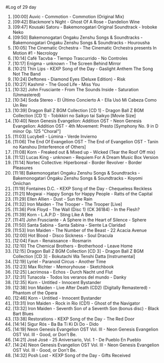 #Log of 29 day

1. [00:00] Auvic - Commotion - Commotion (Original Mix)
1. [09:42] Blackmore's Night - Ghost Of A Rose - Dandelion Wine
1. [09:47] Kousaki Satoru - Bakemonogatari Original Soundtrack - Iroboke Neko
1. [09:50] Bakemonogatari Ongaku Zenshu Songs & Soundtracks - Bakemonogatari Ongaku Zenshu Songs & Soundtracks - Hourousha
1. [10:05] The Cinematic Orchestra - The Cinematic Orchestra presents In Motion #1 - Necrology
1. [10:14] Café Tacvba - Tiempo Trascurrido - No Controles
1. [10:17] Enigma - unknown - The Screen Behind Mirror
1. [10:21] Thin Lips - KEXP Song of the Day - Gaslight Anthem The Song Not The Band
1. [10:24] Deftones - Diamond Eyes (Deluxe Edition) - Risk
1. [10:27] Kashmir - The Good Life - Miss You
1. [10:32] John Frusciante - From The Sounds Inside - Saturation (Unmastered)
1. [10:34] Soda Stereo - El Último Concierto A - Ella Usó Mi Cabeza Como Un Rev
1. [10:39] Dragon Ball Z BGM Collection [CD 1] - Dragon Ball Z BGM Collection [CD 1] - Tobikkiri no Saikyo tai Saikyo [Movie Size]
1. [10:40] Neon Genesis Evangelion: Addition OST - Neon Genesis Evangelion: Addition OST - 4th Movement: Presto [Symphony No. 9 in D minor Op. 125 "Choral"]
1. [11:03] Lucybell - Lúmina - Verde Invierno
1. [11:06] The End Of Evangelion OST - The End of Evangelion OST - Tanin no Kanshou [Interference of Others]
1. [11:08] Korn - Freaked out & Mixed up - Wicked (Tear the Roof Off mix)
1. [11:12] Lucas King - unknown - Requiem For A Dream Music Box Version
1. [11:14] Nortec Collective: Hiperboreal - Border Revolver - Border Pleasures
1. [11:18] Bakemonogatari Ongaku Zenshu Songs & Soundtracks - Bakemonogatari Ongaku Zenshu Songs & Soundtracks - Koyomi Oniichan
1. [11:19] Fontaines D.C. - KEXP Song of the Day - Chequeless Reckless
1. [11:21] Mogwai - Happy Songs for Happy People - Ratts of the Capital
1. [11:29] Ellen Allien - Dust - Sun the Rain
1. [11:32] Iron Maiden - The Trooper - The Trooper [Live]
1. [11:36] Pink Floyd - The Wall (Disc 1) (CK 36184) - In the Flesh?
1. [11:39] Korn - L.A.P.D - Sting Like A Bee
1. [11:41] John Frusciante - A Sphere in the Heart of Silence - Sphere
1. [11:50] Santa Sabina - Santa Sabina - Siente La Claridad
1. [11:53] Iron Maiden - The Number of the Beast - 22 Acacia Avenue
1. [12:00] Hot Blood - Disco Sickness - Soul Dracula
1. [12:04] Faun - Renaissance - Rosmarin
1. [12:10] The Chemical Brothers - Brotherhood - Leave Home
1. [12:15] Dragon Ball Z BGM Collection [CD 3] - Dragon Ball Z BGM Collection [CD 3] - Bokutachi Wa Tenshi Datta [Instrumental]
1. [12:19] Lyriel - Paranoid Circus - Another Time
1. [12:23] Max Richter - Memoryhouse - Sketchbook
1. [12:25] Lacrimosa - Echos - Durch Nacht und Flut
1. [12:31] Tunacola - Todos los veranos del mundo - Danky
1. [12:35] Korn - Untitled - Innocent Bystander
1. [12:38] Iron Maiden - Live After Death (CD2) (Digitally Remastered) - Phantom of the Opera
1. [12:46] Korn - Untitled - Innocent Bystander
1. [13:31] Iron Maiden - Rock in Rio (CD1) - Ghost of the Navigator
1. [13:32] Iron Maiden - Seventh Son of a Seventh Son (bonus disc) - Black Bart Blues
1. [13:38] Restorations - KEXP Song of the Day - The Red Door
1. [14:14] Sigur Rós - Ba Ba Ti Ki Di Do - Dido
1. [14:19] Neon Genesis Evangelion OST Vol. III - Neon Genesis Evangelion OST Vol. III - Good, or Don't Be.
1. [14:21] José José - 25 Aniversario, Vol. 1 - De Pueblo En Pueblo
1. [14:24] Neon Genesis Evangelion OST Vol. III - Neon Genesis Evangelion OST Vol. III - Good, or Don't Be.
1. [14:32] Posh Lost - KEXP Song of the Day - Gifts Received
